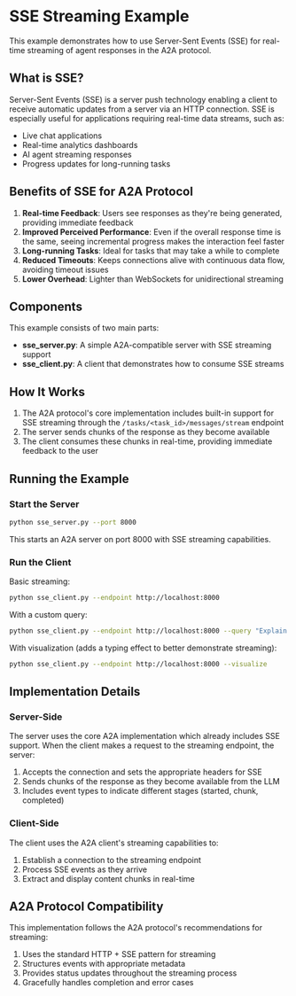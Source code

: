 # SSE Streaming Example

This example demonstrates how to use Server-Sent Events (SSE) for real-time streaming of agent responses in the A2A protocol.

## What is SSE?

Server-Sent Events (SSE) is a server push technology enabling a client to receive automatic updates from a server via an HTTP connection. SSE is especially useful for applications requiring real-time data streams, such as:

- Live chat applications
- Real-time analytics dashboards
- AI agent streaming responses
- Progress updates for long-running tasks

## Benefits of SSE for A2A Protocol

1. **Real-time Feedback**: Users see responses as they're being generated, providing immediate feedback
2. **Improved Perceived Performance**: Even if the overall response time is the same, seeing incremental progress makes the interaction feel faster
3. **Long-running Tasks**: Ideal for tasks that may take a while to complete
4. **Reduced Timeouts**: Keeps connections alive with continuous data flow, avoiding timeout issues
5. **Lower Overhead**: Lighter than WebSockets for unidirectional streaming

## Components

This example consists of two main parts:

- **sse_server.py**: A simple A2A-compatible server with SSE streaming support
- **sse_client.py**: A client that demonstrates how to consume SSE streams

## How It Works

1. The A2A protocol's core implementation includes built-in support for SSE streaming through the `/tasks/<task_id>/messages/stream` endpoint
2. The server sends chunks of the response as they become available
3. The client consumes these chunks in real-time, providing immediate feedback to the user

## Running the Example

### Start the Server

```bash
python sse_server.py --port 8000
```

This starts an A2A server on port 8000 with SSE streaming capabilities.

### Run the Client

Basic streaming:
```bash
python sse_client.py --endpoint http://localhost:8000
```

With a custom query:
```bash
python sse_client.py --endpoint http://localhost:8000 --query "Explain quantum computing in simple terms, paragraph by paragraph."
```

With visualization (adds a typing effect to better demonstrate streaming):
```bash
python sse_client.py --endpoint http://localhost:8000 --visualize
```

## Implementation Details

### Server-Side

The server uses the core A2A implementation which already includes SSE support. When the client makes a request to the streaming endpoint, the server:

1. Accepts the connection and sets the appropriate headers for SSE
2. Sends chunks of the response as they become available from the LLM
3. Includes event types to indicate different stages (started, chunk, completed)

### Client-Side

The client uses the A2A client's streaming capabilities to:

1. Establish a connection to the streaming endpoint
2. Process SSE events as they arrive
3. Extract and display content chunks in real-time

## A2A Protocol Compatibility

This implementation follows the A2A protocol's recommendations for streaming:

1. Uses the standard HTTP + SSE pattern for streaming
2. Structures events with appropriate metadata
3. Provides status updates throughout the streaming process
4. Gracefully handles completion and error cases 